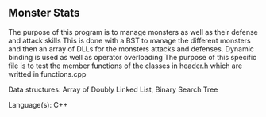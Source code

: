 ## Monster Stats
The purpose of this program is to manage monsters as well as their defense and attack skills
This is done with a BST to manage the different monsters and then an array of DLLs for the 
monsters attacks and defenses. Dynamic binding is used as well as operator overloading
The purpose of this specific file is to test the member functions of the classes in header.h
which are writted in functions.cpp

Data structures: Array of Doubly Linked List, Binary Search Tree

Language(s): C++
